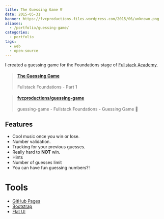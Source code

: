 ```yaml
---
title: The Guessing Game ⁉️
date: 2015-05-31
banner: https://fvcproductions.files.wordpress.com/2015/06/unknown.png
aliases:
  - /portfolio/guessing-game/
categories:
  - portfolio
tags:
  - web
  - open-source
---
```


I created a guessing game for the Foundations stage of [Fullstack Academy](https://fullstackacademy.com).

<blockquote class="embedly-card"><h4><a href="https://fvcproductions.github.io/guessing-game">The Guessing Game</a></h4><p>Fullstack Foundations - Part 1</p></blockquote>
<script async src="//cdn.embedly.com/widgets/platform.js" charset="UTF-8"></script>

<blockquote class="embedly-card"><h4><a href="http://github.com/fvcproductions/guessing-game">fvcproductions/guessing-game</a></h4><p>guessing-game - Fullstack Foundations - Guessing Game 🎱</p></blockquote>
<script async src="//cdn.embedly.com/widgets/platform.js" charset="UTF-8"></script>

## Features

- Cool music once you win or lose.
- Number validation.
- Tracking for your previous guesses.
- Really hard to **NOT** win.
- Hints
- Number of guesses limit
- You can have fun guessing numbers?!

# Tools

- [GitHub Pages](https://pages.github.com/)
- [Bootstrap](https://getbootstrap.com/)
- [Flat UI](https://designmodo.github.io/Flat-UI/)
